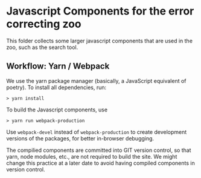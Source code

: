 # Javascript Components for the error correcting zoo

This folder collects some larger javascript components that are used in the zoo,
such as the search tool.

## Workflow: Yarn / Webpack

We use the yarn package manager (basically, a JavaScript equivalent of poetry).
To install all dependencies, run:

    > yarn install
    

To build the Javascript components, use

    > yarn run webpack-production
    
Use ``webpack-devel`` instead of ``webpack-production`` to create development
versions of the packages, for better in-browser debugging.

The compilied components are committed into GIT version control, so that yarn,
node modules, etc., are not required to build the site.  We might change this
practice at a later date to avoid having compiled components in version control.
